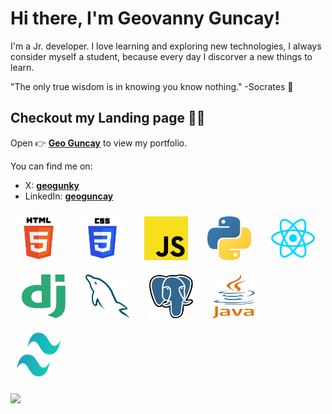 # Hi there, I'm Geovanny Guncay! 

I'm a Jr. developer. I love learning and exploring new technologies, I always consider myself a student, because every day I discorver a new things to learn.

"The only true wisdom is in knowing you know nothing." -Socrates 📖


## Checkout my Landing page 🧑‍💻

Open 👉 [**Geo Guncay**](https://geoguncay.github.io/geoguncay/) to view my portfolio.


You can find me on:

- X: [**geogunky**](https://twitter.com/geogunky)
- LinkedIn: [**geoguncay**](https://www.linkedin.com/in/geoguncay/)

<img width="70px" 
    height="70px" 
    style="margin: 10px"
    src="./src/assets/html.svg"> &nbsp;
<img width="70px" 
    height="70px" 
    style="margin: 10px"
    src="./src/assets/css.svg"> &nbsp;
<img width="70px" 
    height="70px" 
    style="margin: 10px"
    src="./src/assets/javascript.svg"> &nbsp;
<img width="70px" 
    height="70px" 
    style="margin: 10px"
    src="./src/assets/python.svg"> &nbsp;
<img width="70px" 
    height="70px" 
    style="margin: 10px"
    src="./src/assets/react.svg"> &nbsp;
<img width="70px" 
    height="70px" 
    style="margin: 10px"
    src="./src/assets/django.svg"> &nbsp;
<img width="70px" 
    height="70px" 
    style="margin: 10px"
    src="./src/assets/mysql.svg"> &nbsp;
<img width="70px" 
    height="70px" 
    style="margin: 10px"
    src="./src/assets/postgresql.svg"> &nbsp;
<img width="70px" 
    height="70px" 
    style="margin: 10px"
    src="./src/assets/java.svg"> &nbsp;
<img width="70px" 
    height="70px" 
    style="margin: 10px"
    src="./src/assets/tailwindcss.svg"> &nbsp;


[![](https://github-readme-stats.vercel.app/api?username=geoguncay&show_icons=true&theme=synthwave)](https://imgeog.github.io/geoguncay/github-readme-stats)
